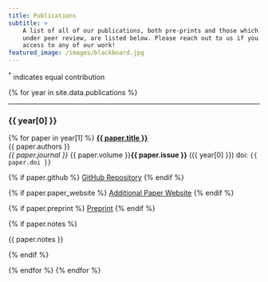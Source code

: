 ```yaml
---
title: Publications
subtitle: >
    A list of all of our publications, both pre-prints and those which have gone
    under peer review, are listed below. Please reach out to us if you don't have
    access to any of our work!
featured_image: /images/blackboard.jpg
---
```


<sup>*</sup> indicates equal contribution

{% for year in site.data.publications %}
<hr/>
<h3>{{ year[0] }}</h3>

{% for paper in year[1] %}
<a href="https://doi.org/{{ paper.doi }}"><b>{{ paper.title }}</b></a><br/>
{{ paper.authors }}<br/>
<i>{{ paper.journal }}</i> {{ paper.volume }}<b>{{ paper.issue }}</b> ({{ year[0] }}) doi: `{{ paper.doi }}`<br/>

{% if paper.github %}
<a href="{{ paper.github }}" target="_blank" class="button button--small">GitHub Repository</a>
{% endif %}

{% if paper.paper_website %}
<a href="{{ paper.paper_website }}" target="_blank" class="button button--small">Additional Paper Website</a>
{% endif %}

{% if paper.preprint %}
<a href="{{ paper.preprint }}" target="_blank" class="button button--small">Preprint</a>
{% endif %}

{% if paper.notes %}
<p>{{ paper.notes }}</p>
{% endif %}

{% endfor %}
{% endfor %}